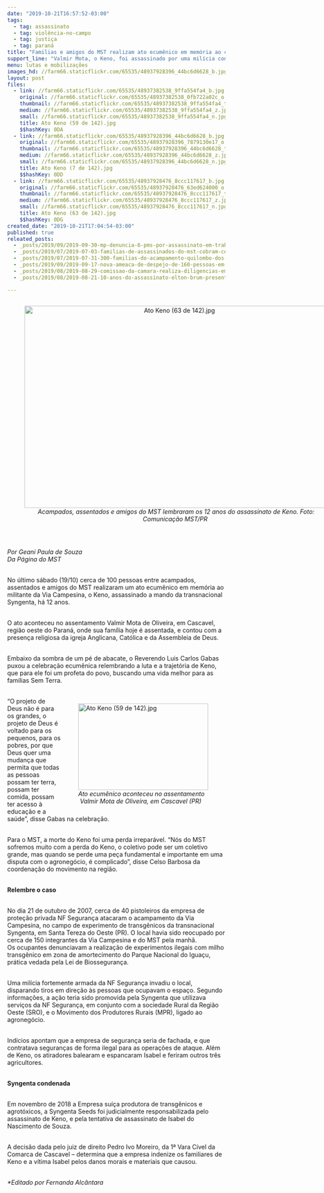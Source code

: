 ```yaml
---
date: "2019-10-21T16:57:52-03:00"
tags:
  - tag: assassinato
  - tag: violência-no-campo
  - tag: justiça
  - tag: paraná
title: "Familias e amigos do MST realizam ato ecumênico em memória ao companheiro Keno no Paraná\n"
support_line: "Valmir Mota, o Keno, foi assassinado por uma milícia contratada pela empresa transnacional Suíça, a Syngenta no dia 21 de outubro de 2007"
menu: lutas e mobilizações
images_hd: //farm66.staticflickr.com/65535/48937928396_44bc6d6628_b.jpg
layout: post
files:
  - link: //farm66.staticflickr.com/65535/48937382538_9ffa554fa4_b.jpg
    original: //farm66.staticflickr.com/65535/48937382538_0fb722a02c_o.jpg
    thumbnail: //farm66.staticflickr.com/65535/48937382538_9ffa554fa4_t.jpg
    medium: //farm66.staticflickr.com/65535/48937382538_9ffa554fa4_z.jpg
    small: //farm66.staticflickr.com/65535/48937382538_9ffa554fa4_n.jpg
    title: Ato Keno (59 de 142).jpg
    $$hashKey: 0DA
  - link: //farm66.staticflickr.com/65535/48937928396_44bc6d6628_b.jpg
    original: //farm66.staticflickr.com/65535/48937928396_7879130e17_o.jpg
    thumbnail: //farm66.staticflickr.com/65535/48937928396_44bc6d6628_t.jpg
    medium: //farm66.staticflickr.com/65535/48937928396_44bc6d6628_z.jpg
    small: //farm66.staticflickr.com/65535/48937928396_44bc6d6628_n.jpg
    title: Ato Keno (7 de 142).jpg
    $$hashKey: 0DD
  - link: //farm66.staticflickr.com/65535/48937928476_8ccc117617_b.jpg
    original: //farm66.staticflickr.com/65535/48937928476_63ed624000_o.jpg
    thumbnail: //farm66.staticflickr.com/65535/48937928476_8ccc117617_t.jpg
    medium: //farm66.staticflickr.com/65535/48937928476_8ccc117617_z.jpg
    small: //farm66.staticflickr.com/65535/48937928476_8ccc117617_n.jpg
    title: Ato Keno (63 de 142).jpg
    $$hashKey: 0DG
created_date: "2019-10-21T17:04:54-03:00"
published: true
releated_posts:
  - _posts/2019/09/2019-09-30-mp-denuncia-6-pms-por-assassinato-em-trabalhadores-rurais-em-quedas-do-iguacu-pr.md
  - _posts/2019/07/2019-07-03-familias-de-assassinados-do-mst-cobram-celeridade-do-ministerio-publico.md
  - _posts/2019/07/2019-07-31-300-familias-do-acampamento-quilombo-dos-palmares-sofrem-despejo-em-londrina-pr.md
  - _posts/2019/09/2019-09-17-nova-ameaca-de-despejo-de-160-pessoas-em-laranjal-regiao-centro-do-parana.md
  - _posts/2019/08/2019-08-29-comissao-da-camara-realiza-diligencias-em-areas-de-conflitos-de-terras-na-paraiba.md
  - _posts/2019/08/2019-08-21-10-anos-do-assassinato-elton-brum-presente-agora-e-sempre.md

---
```

<div style="text-align:center">
<figure class="image" style="display:inline-block"><img alt="Ato Keno (63 de 142).jpg" height="467" src="//farm66.staticflickr.com/65535/48937928476_8ccc117617_b.jpg" width="700" />
<figcaption><em>Acampados, assentados e amigos do MST lembraram os 12 anos do assassinato de Keno. Foto: Comunica&ccedil;&atilde;o MST/PR&nbsp;</em></figcaption>
</figure>
</div>

<p>&nbsp;</p>

<p><em>Por&nbsp;Geani Paula de Souza<br />
Da P&aacute;gina do MST</em><br />
&nbsp;</p>

<p>No &uacute;ltimo s&aacute;bado (19/10)&nbsp;cerca de 100 pessoas entre acampados, assentados e amigos do MST realizaram um ato ecum&ecirc;nico em mem&oacute;ria ao militante da Via Campesina, o Keno, assassinado a mando da transnacional Syngenta, h&aacute; 12 anos.</p>

<p><br />
O ato aconteceu no assentamento Valmir Mota de Oliveira, em Cascavel, regi&atilde;o oeste do Paran&aacute;, onde sua fam&iacute;lia hoje &eacute; assentada, e contou com a presen&ccedil;a religiosa da igreja Anglicana, Cat&oacute;lica e da Assembleia de Deus.</p>

<p><br />
Embaixo da sombra de um p&eacute; de abacate, o Reverendo Luis Carlos Gabas puxou a celebra&ccedil;&atilde;o ecum&ecirc;nica relembrando a luta e a trajet&oacute;ria de Keno, que para ele foi um profeta do povo, buscando uma vida melhor para as fam&iacute;lias Sem Terra.<br />
&nbsp;</p>

<figure class="image" style="float:right"><img alt="Ato Keno (59 de 142).jpg" height="200" src="//farm66.staticflickr.com/65535/48937382538_9ffa554fa4_b.jpg" width="300" />
<figcaption><em>Ato ecum&ecirc;nico aconteceu no assentamento<br />
&nbsp;Valmir Mota de Oliveira, em Cascavel (PR)</em></figcaption>
</figure>

<p>&ldquo;O projeto de Deus n&atilde;o &eacute; para os grandes, o projeto de Deus &eacute; voltado para os pequenos, para os pobres, por que Deus quer uma mudan&ccedil;a que permita que todas as pessoas possam ter terra, possam ter comida, possam ter acesso &agrave; educa&ccedil;&atilde;o e a sa&uacute;de&rdquo;, disse Gabas na celebra&ccedil;&atilde;o.</p>

<p><br />
Para o MST, a morte do Keno foi uma perda irrepar&aacute;vel. &ldquo;N&oacute;s do MST sofremos muito com a perda do Keno, o coletivo pode ser um coletivo grande, mas quando se perde uma pe&ccedil;a fundamental e importante em uma disputa com o agroneg&oacute;cio, &eacute; complicado&rdquo;, disse Celso Barbosa da coordena&ccedil;&atilde;o do movimento na regi&atilde;o.<br />
&nbsp;</p>

<p><strong>Relembre o caso</strong></p>

<p><br />
No dia 21 de outubro de 2007, cerca de 40 pistoleiros da empresa de prote&ccedil;&atilde;o privada NF Seguran&ccedil;a atacaram o acampamento da Via Campesina, no campo de experimento de transg&ecirc;nicos da transnacional Syngenta, em Santa Tereza do Oeste (PR). O local havia sido reocupado por cerca de 150 integrantes da Via Campesina e do MST pela manh&atilde;.<br />
Os ocupantes denunciavam a realiza&ccedil;&atilde;o de experimentos ilegais com milho transg&ecirc;nico em zona de amortecimento do Parque Nacional do Igua&ccedil;u, pr&aacute;tica vedada pela Lei de Biosseguran&ccedil;a.&nbsp;</p>

<p><br />
Uma mil&iacute;cia fortemente armada da NF Seguran&ccedil;a invadiu o local, disparando tiros em dire&ccedil;&atilde;o &agrave;s pessoas que ocupavam o espa&ccedil;o. Segundo informa&ccedil;&otilde;es, a a&ccedil;&atilde;o teria sido promovida pela Syngenta que utilizava servi&ccedil;os da NF Seguran&ccedil;a, em conjunto com a sociedade Rural da Regi&atilde;o Oeste (SRO), e o Movimento dos Produtores Rurais (MPR), ligado ao agroneg&oacute;cio.</p>

<p><br />
Ind&iacute;cios apontam que a empresa de seguran&ccedil;a seria de fachada, e que contratava seguran&ccedil;as de forma ilegal para as opera&ccedil;&otilde;es de ataque. Al&eacute;m de Keno, os atiradores balearam e espancaram Isabel e feriram outros tr&ecirc;s agricultores.<br />
&nbsp;</p>

<p><strong>Syngenta condenada</strong></p>

<p><br />
Em novembro de 2018 a Empresa su&iacute;&ccedil;a produtora de transg&ecirc;nicos e agrot&oacute;xicos, a Syngenta Seeds foi judicialmente responsabilizada pelo assassinato de Keno, e pela tentativa de assassinato de Isabel do Nascimento de Souza.&nbsp;</p>

<p><br />
A decis&atilde;o dada pelo juiz de direito Pedro Ivo Moreiro, da 1&ordf; Vara C&iacute;vel da Comarca de Cascavel &ndash; determina que a empresa indenize os familiares de Keno e a v&iacute;tima Isabel pelos danos morais e materiais que causou.</p>

<p><br />
<em>*Editado por Fernanda Alc&acirc;ntara</em></p>

<p>&nbsp;</p>
